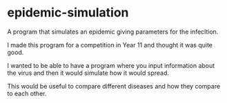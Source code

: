 # epidemic-simulation
A program that simulates an epidemic giving parameters for the infecltion.

I made this program for a competition in Year 11 and thought it was quite good.

I wanted to be able to have a program where you input information about the virus and then it would simulate how it would spread.

This would be useful to compare different diseases and how they compare to each other.
